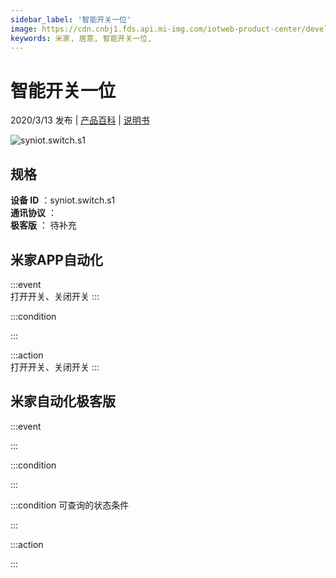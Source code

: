 ```yaml
---
sidebar_label: '智能开关一位'
image: https://cdn.cnbj1.fds.api.mi-img.com/iotweb-product-center/developer_1582352521999WzH1btuW.png?GalaxyAccessKeyId=AKVGLQWBOVIRQ3XLEW&Expires=9223372036854775807&Signature=Gcyeh52Z1Y4XWZaMHtLqGP0PXgk=
keywords: 米家, 居意, 智能开关一位, 
---
```

# 智能开关一位

2020/3/13 发布 | [产品百科](https://home.mi.com/webapp/content/baike/product/index.html?model=syniot.switch.s1/) | [说明书](https://home.mi.com/views/introduction.html?model=syniot.switch.s1&region=cn)

![syniot.switch.s1](https://cdn.cnbj1.fds.api.mi-img.com/iotweb-product-center/developer_1582352521999WzH1btuW.png?GalaxyAccessKeyId=AKVGLQWBOVIRQ3XLEW&Expires=9223372036854775807&Signature=Gcyeh52Z1Y4XWZaMHtLqGP0PXgk=)

## 规格  
> 
**设备 ID** ：syniot.switch.s1  
**通讯协议** ：  
**极客版**  ： 待补充 


## 米家APP自动化  

:::event  
打开开关、关闭开关
:::

:::condition  

:::

:::action   
打开开关、关闭开关
:::

## 米家自动化极客版  

:::event  

:::

:::condition  

:::

:::condition 可查询的状态条件  

:::

:::action  

:::

        

